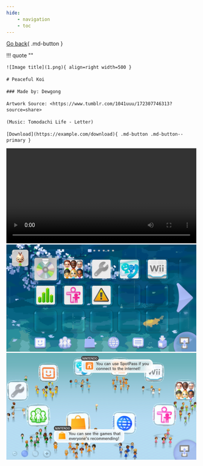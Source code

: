 ```yaml
---
hide: 
    - navigation
    - toc
---
```


[Go back](../index.md){ .md-button }

!!! quote ""

    ![Image title](1.png){ align=right width=500 }

    # Peaceful Koi

    ### Made by: Dewgong

    Artwork Source: <https://www.tumblr.com/1041uuu/172307746313?source=share> 
    
    (Music: Tomodachi Life - Letter)

    [Download](https://example.com/download){ .md-button .md-button--primary }

<div class="scroll-container">
  <video width="500" controls>
    <source src="preview.mp4" type="video/mp4">
  </video>
  <img src="1.png" width="500">
  <img src="2.png" width="500">
</div> 
